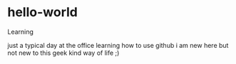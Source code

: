 # hello-world
Learning

just a typical day at the office learning how to use github
i am new here but not new to this geek kind way of life ;)
